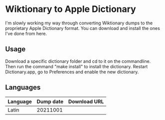 # Wiktionary to Apple Dictionary
I'm slowly working my way through converting Wiktionary dumps to the proprietary Apple Dictionary format.
You can download and install the ones I've done from here.

## Usage
Download a specific dictionary folder and cd to it on the commandline.
Then run the command "make install" to install the dictionary.
Restart Dictionary.app, go to Preferences and enable the new dictionary.

## Languages

| Language | Dump date | Download URL |
|----------|-----------|--------------|
| Latin    | 20211001  |              |
